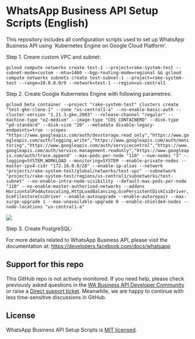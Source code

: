 # WhatsApp Business API Setup Scripts  (English)

This repository includes all configuration scripts used to set up WhatsApp Business API using `Kubernetes Engine on Google Cloud Platform'.

Step 1. Creare custom VPC and subnet:

```gcloud compute networks create test-1 --project=rake-system-test --subnet-mode=custom --mtu=1460 --bgp-routing-mode=regional && gcloud compute networks subnets create test-subnet-1 --project=rake-system-test --range=10.0.0.0/9 --network=test-1 --region=us-central1```


Step 2. Create Google Kubernetes Engine with following parametres:

```gcloud beta container --project "rake-system-test" clusters create "test-gke-clone-1" --zone "us-central1-a" --no-enable-basic-auth --cluster-version "1.21.3-gke.2003" --release-channel "regular" --machine-type "e2-medium" --image-type "COS_CONTAINERD" --disk-type "pd-standard" --disk-size "20" --metadata disable-legacy-endpoints=true --scopes "https://www.googleapis.com/auth/devstorage.read_only","https://www.googleapis.com/auth/logging.write","https://www.googleapis.com/auth/monitoring","https://www.googleapis.com/auth/servicecontrol","https://www.googleapis.com/auth/service.management.readonly","https://www.googleapis.com/auth/trace.append" --max-pods-per-node "110" --num-nodes "3" --logging=SYSTEM,WORKLOAD --monitoring=SYSTEM --enable-private-nodes --master-ipv4-cidr "172.16.0.0/28" --enable-ip-alias --network "projects/rake-system-test/global/networks/test-vpc" --subnetwork "projects/rake-system-test/regions/us-central1/subnetworks/test-subnet" --no-enable-intra-node-visibility --default-max-pods-per-node "110" --no-enable-master-authorized-networks --addons HorizontalPodAutoscaling,HttpLoadBalancing,GcePersistentDiskCsiDriver,GceFilestoreCsiDriver --enable-autoupgrade --enable-autorepair --max-surge-upgrade 1 --max-unavailable-upgrade 0 --enable-shielded-nodes --node-locations "us-central1-a"```

![](2021-11-16-13-28-13.png)

Step 3. Create PostgreSQL:



For more details related to WhatsApp Business API, please visit the documentation at: https://developers.facebook.com/docs/whatsapp

## Support for this repo
This GitHub repo is not actively monitored. If you need help, please check previously asked questions in the [WA Business API Developer Community](https://developers.facebook.com/community?sort=trending&category=766772797555412) or raise a [Direct support ticket](https://developers.facebook.com/docs/whatsapp/contact-support). Meanwhile, we are happy to continue with less time-sensitive discussions in GitHub.

## License

WhatsApp Business API Setup Scripts is [MIT licensed](./LICENSE).
